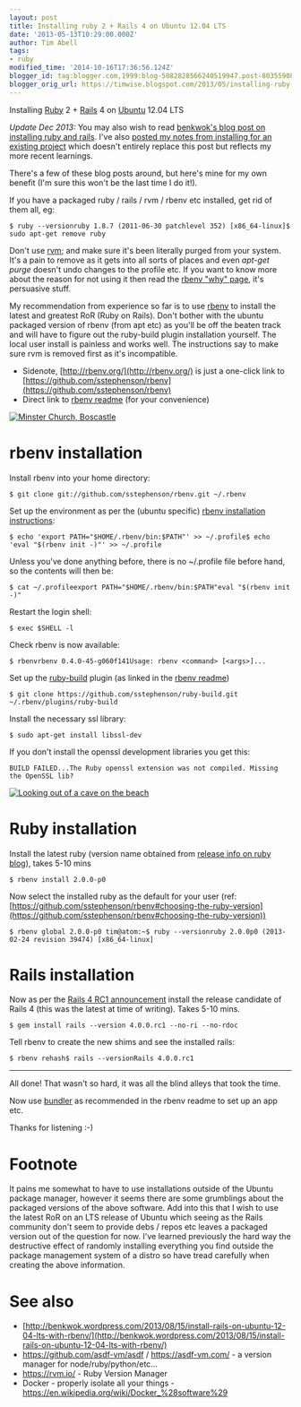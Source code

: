 ```yaml
---
layout: post
title: Installing ruby 2 + Rails 4 on Ubuntu 12.04 LTS
date: '2013-05-13T10:29:00.000Z'
author: Tim Abell
tags:
- ruby
modified_time: '2014-10-16T17:36:56.124Z'
blogger_id: tag:blogger.com,1999:blog-5082828566240519947.post-8035590818501389253
blogger_orig_url: https://timwise.blogspot.com/2013/05/installing-ruby-2-rails-4-on-ubuntu.html
---
```


Installing [Ruby](http://www.ruby-lang.org/) 2 + [Rails](http://rubyonrails.org/) 4 on [Ubuntu](http://www.ubuntu.com/) 12.04 LTS

_Update Dec 2013:_ You may also wish to read [benkwok's blog post on installing ruby and rails](http://benkwok.wordpress.com/2013/08/15/install-rails-on-ubuntu-12-04-lts-with-rbenv/). I've also [posted my notes from installing for an existing project](/2013/12/04/getting-rails-4-up-and-running-with/) which doesn't entirely replace this post but reflects my more recent learnings.

There's a few of these blog posts around, but here's mine for my own benefit (I'm sure this won't be the last time I do it!).

If you have a packaged ruby / rails / rvm / rbenv etc installed, get rid of them all, eg:

    $ ruby --versionruby 1.8.7 (2011-06-30 patchlevel 352) [x86_64-linux]$ sudo apt-get remove ruby

Don't use [rvm](https://rvm.io/); and make sure it's been literally purged from your system. It's a pain to remove as it gets into all sorts of places and even _apt-get purge_ doesn't undo changes to the profile etc. If you want to know more about the reason for not using it then read the [rbenv "why" page](https://github.com/sstephenson/rbenv/wiki/Why-rbenv%3F), it's persuasive stuff.

My recommendation from experience so far is to use [rbenv](http://rbenv.org/) to install the latest and greatest RoR (Ruby on Rails). Don't bother with the ubuntu packaged version of rbenv (from apt etc) as you'll be off the beaten track and will have to figure out the ruby-build plugin installation yourself. The local user install is painless and works well. The instructions say to make sure rvm is removed first as it's incompatible.

*   Sidenote, [http://rbenv.org/](http://rbenv.org/) is just a one-click link to [https://github.com/sstephenson/rbenv](https://github.com/sstephenson/rbenv)
*   Direct link to [rbenv readme](https://github.com/sstephenson/rbenv#readme) (for your convenience)

<div class="flickr-pic">
<a href="https://www.flickr.com/photos/tim_abell/8734272311"><img src="https://live.staticflickr.com/7308/8734272311_f49ccb1e42_k.jpg" alt="Minster Church, Boscastle"></a>
</div>

# rbenv installation

Install rbenv into your home directory:

    $ git clone git://github.com/sstephenson/rbenv.git ~/.rbenv

Set up the environment as per the (ubuntu specific) [rbenv installation instructions](https://github.com/sstephenson/rbenv#installation):

    $ echo 'export PATH="$HOME/.rbenv/bin:$PATH"' >> ~/.profile$ echo 'eval "$(rbenv init -)"' >> ~/.profile

Unless you've done anything before, there is no ~/.profile file before hand, so the contents will then be:

    $ cat ~/.profileexport PATH="$HOME/.rbenv/bin:$PATH"eval "$(rbenv init -)"

Restart the login shell:

    $ exec $SHELL -l

Check rbenv is now available:

    $ rbenvrbenv 0.4.0-45-g060f141Usage: rbenv <command> [<args>]...

Set up the [ruby-build](https://github.com/sstephenson/ruby-build#readme) plugin (as linked in the [rbenv readme](https://github.com/sstephenson/rbenv#readme))

    $ git clone https://github.com/sstephenson/ruby-build.git ~/.rbenv/plugins/ruby-build

Install the necessary ssl library:

    $ sudo apt-get install libssl-dev

If you don't install the openssl development libraries you get this:

    BUILD FAILED...The Ruby openssl extension was not compiled. Missing the OpenSSL lib?

<div class="flickr-pic">
<a href="https://www.flickr.com/photos/tim_abell/8734303977"><img
src="https://live.staticflickr.com/7310/8734303977_566f96b159_k.jpg" alt="Looking out of a cave on the beach"></a>
</div>

# Ruby installation

Install the latest ruby (version name obtained from [release info on ruby blog](http://www.ruby-lang.org/en/news/2013/02/24/ruby-2-0-0-p0-is-released/)), takes 5-10 mins

    $ rbenv install 2.0.0-p0

Now select the installed ruby as the default for your user (ref: [https://github.com/sstephenson/rbenv#choosing-the-ruby-version](https://github.com/sstephenson/rbenv#choosing-the-ruby-version))

    $ rbenv global 2.0.0-p0 tim@atom:~$ ruby --versionruby 2.0.0p0 (2013-02-24 revision 39474) [x86_64-linux]

# Rails installation

Now as per the [Rails 4 RC1 announcement](http://weblog.rubyonrails.org/2013/5/1/Rails-4-0-release-candidate-1/) install the release candidate of Rails 4 (this was the latest at time of writing). Takes 5-10 mins.

    $ gem install rails --version 4.0.0.rc1 --no-ri --no-rdoc

Tell rbenv to create the new shims and see the installed rails:

    $ rbenv rehash$ rails --versionRails 4.0.0.rc1

* * *

All done! That wasn't so hard, it was all the blind alleys that took the time.

Now use [bundler](http://gembundler.com/) as recommended in the rbenv readme to set up an app etc.

Thanks for listening :-)

# Footnote

It pains me somewhat to have to use installations outside of the Ubuntu package manager, however it seems there are some grumblings about the packaged versions of the above software. Add into this that I wish to use the latest RoR on an LTS release of Ubuntu which seeing as the Rails community don't seem to provide debs / repos etc leaves a packaged version out of the question for now. I've learned previously the hard way the destructive effect of randomly installing everything you find outside the package management system of a distro so have tread carefully when creating the above information.


# See also

* [http://benkwok.wordpress.com/2013/08/15/install-rails-on-ubuntu-12-04-lts-with-rbenv/](http://benkwok.wordpress.com/2013/08/15/install-rails-on-ubuntu-12-04-lts-with-rbenv/)
* <https://github.com/asdf-vm/asdf> / <https://asdf-vm.com/> - a version manager for node/ruby/python/etc...
* <https://rvm.io/> - Ruby Version Manager
* Docker - properly isolate all your things - <https://en.wikipedia.org/wiki/Docker_%28software%29>
